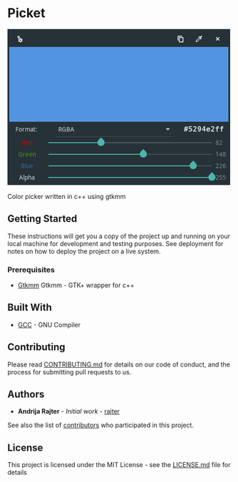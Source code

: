 # Picket

![MainWindow](/resources/MainWindow.png)

Color picker written in c++ using gtkmm

## Getting Started

These instructions will get you a copy of the project up and running on your local machine for development and testing purposes. See deployment for notes on how to deploy the project on a live system.

### Prerequisites

* [Gtkmm](https://www.gtkmm.org/en/) Gtkmm - GTK+ wrapper for c++

## Built With

* [GCC](https://gcc.gnu.org/) - GNU Compiler

## Contributing

Please read [CONTRIBUTING.md](https://gist.github.com/PurpleBooth/b24679402957c63ec426) for details on our code of conduct, and the process for submitting pull requests to us.

## Authors

* **Andrija Rajter** - *Initial work* - [rajter](https://github.com/rajter)

See also the list of [contributors](https://github.com/your/project/contributors) who participated in this project.

## License

This project is licensed under the MIT License - see the [LICENSE.md](LICENSE.md) file for details

